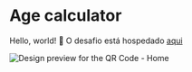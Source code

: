 # Age calculator

Hello, world! 👋 O desafio está hospedado <a href="https://andrenanni.github.io/Age-calculator/" target="_blank">aqui</a>

![Design preview for the QR Code - Home](./desing/desktop-preview.png)